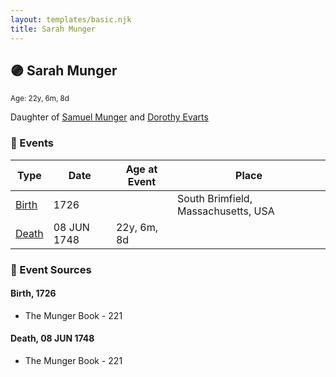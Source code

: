 ```yaml
---
layout: templates/basic.njk
title: Sarah Munger
---
```

## 🟣 Sarah Munger
<small>Age: 22y, 6m, 8d</small>

Daughter of [Samuel Munger](/people/6/64239804) and [Dorothy Evarts](/people/5/59501816)

### 📆 Events

Type | Date | Age at Event | Place
------ | ------ | ------ | ------
[Birth](#event-event-2) | 1726 |  | South Brimfield, Massachusetts, USA
[Death](#event-event-3) | 08 JUN 1748 | 22y, 6m, 8d |

### 📰 Event Sources

#### <a id="event-event-2"></a> Birth, 1726
* The Munger Book  - 221

#### <a id="event-event-3"></a> Death, 08 JUN 1748
* The Munger Book  - 221